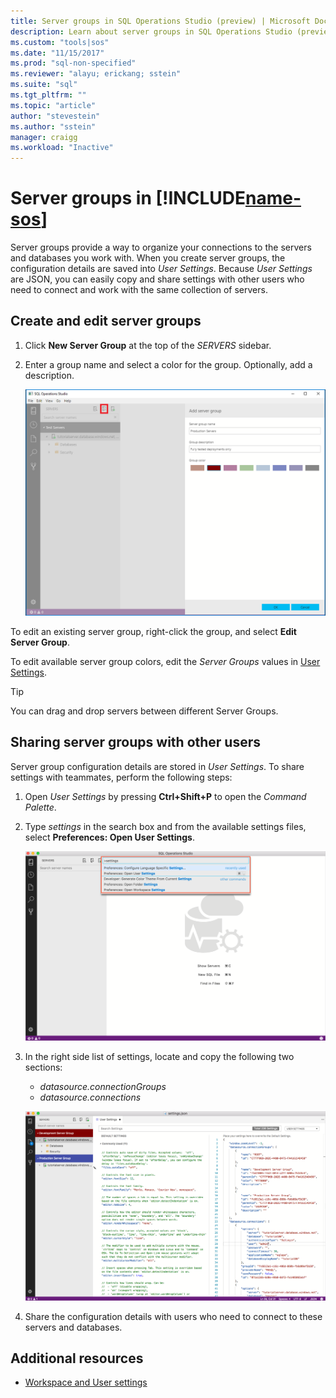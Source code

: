 ```yaml
---
title: Server groups in SQL Operations Studio (preview) | Microsoft Docs
description: Learn about server groups in SQL Operations Studio (preview).
ms.custom: "tools|sos"
ms.date: "11/15/2017"
ms.prod: "sql-non-specified"
ms.reviewer: "alayu; erickang; sstein"
ms.suite: "sql"
ms.tgt_pltfrm: ""
ms.topic: "article"
author: "stevestein"
ms.author: "sstein"
manager: craigg
ms.workload: "Inactive"
---
```

# Server groups in [!INCLUDE[name-sos](../includes/name-sos-short.md)]

Server groups provide a way to organize your connections to the servers and databases you work with. When you create server groups, the configuration details are saved into *User Settings*. Because *User Settings* are JSON, you can easily copy and share settings with other users who need to connect and work with the same collection of servers. 

## Create and edit server groups

1. Click **New Server Group** at the top of the *SERVERS* sidebar.
2. Enter a group name and select a color for the group. Optionally, add a description.

   ![add server group](./media/server-groups/add-server-group.png)

To edit an existing server group, right-click the group, and select **Edit Server Group**.

To edit available server group colors, edit the *Server Groups* values in [User Settings](settings.md).

> [!TIP]
> You can drag and drop servers between different Server Groups.


## Sharing server groups with other users

Server group configuration details are stored in *User Settings*. To share settings with teammates, perform the following steps:

1. Open *User Settings* by pressing **Ctrl+Shift+P** to open the *Command Palette*.
1. Type *settings* in the search box and from the available settings files, select **Preferences: Open User Settings**.

   ![Open user settings command](./media/server-groups/open-user-settings.png)

1. In the right side list of settings, locate and copy the following two sections:
   - *datasource.connectionGroups*
   - *datasource.connections*

   ![server groups in settings](./media/server-groups/server-groups-settings.png)

1. Share the configuration details with users who need to connect to these servers and databases.



## Additional resources
- [Workspace and User settings](settings.md)